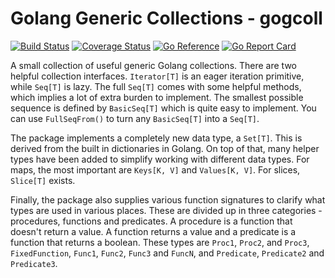 # Golang Generic Collections - gogcoll

[![Build Status](https://github.com/olabiniV2/gogcoll/actions/workflows/ci.yml/badge.svg)](https://github.com/olabiniV2/gogcoll/actions/workflows/ci.yml)
[![Coverage Status](https://coveralls.io/repos/github/olabiniV2/gogcoll/badge.svg?branch=main)](https://coveralls.io/github/olabiniV2/gogcoll?branch=main)
[![Go Reference](https://pkg.go.dev/badge/github.com/olabiniV2/gogcoll.svg)](https://pkg.go.dev/github.com/olabiniV2/gogcoll)
[![Go Report Card](https://goreportcard.com/badge/github.com/olabiniV2/gogcoll)](https://goreportcard.com/report/github.com/olabiniV2/gogcoll)

A small collection of useful generic Golang collections. There are two helpful collection interfaces. `Iterator[T]` is
an eager iteration primitive, while `Seq[T]` is lazy. The full `Seq[T]` comes with some helpful methods, which implies a
lot of extra burden to implement. The smallest possible sequence is defined by `BasicSeq[T]` which is quite easy to
implement. You can use `FullSeqFrom()` to turn any `BasicSeq[T]` into a `Seq[T]`.

The package implements a completely new data type, a `Set[T]`. This is derived from the built in dictionaries in
Golang. On top of that, many helper types have been added to simplify working with different data types. For maps, the
most important are `Keys[K, V]` and `Values[K, V]`. For slices, `Slice[T]` exists.

Finally, the package also supplies various function signatures to clarify what types are used in various places. These
are divided up in three categories - procedures, functions and predicates. A procedure is a function that doesn't return
a value. A function returns a value and a predicate is a function that returns a boolean. These types are `Proc1`,
`Proc2`, and `Proc3`, `FixedFunction`, `Func1`, `Func2`, `Func3` and `FuncN`, and `Predicate`, `Predicate2` and
`Predicate3`.

